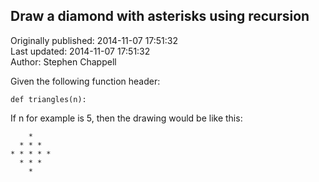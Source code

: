 ## Draw a diamond with asterisks using recursion  
Originally published: 2014-11-07 17:51:32  
Last updated: 2014-11-07 17:51:32  
Author: Stephen Chappell  
  
Given the following function header:

    def triangles(n):

If n for example is 5, then the drawing would be like this:

        *
      * * *
    * * * * *
      * * *
        *